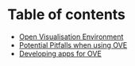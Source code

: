 # Table of contents

* [Open Visualisation Environment](README.md)
* [Potential Pitfalls when using OVE](PITFALLS.md)
* [Developing apps for OVE](APP_DEVELOPMENT.md)